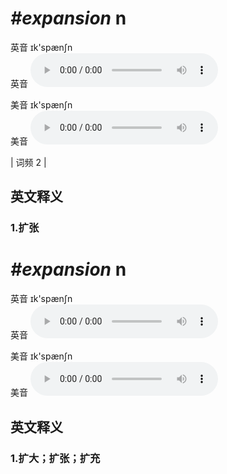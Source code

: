 # ***\#expansion*** n
英音 ɪk'spænʃn  
英音
<audio src="./media/expansion1.aac" controls="controls"></audio>

美音 ɪk'spænʃn  
美音
<audio src="./media/expansion2.aac" controls="controls"></audio>



| 词频 2 |  

英文释义
---
### 1.**扩张**  


# ***\#expansion*** n
英音 ɪk'spænʃn  
英音
<audio src="./media/expansion1.aac" controls="controls"></audio>

美音 ɪk'spænʃn  
美音
<audio src="./media/expansion2.aac" controls="controls"></audio>



  

英文释义
---
### 1.**扩大；扩张；扩充**  


